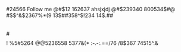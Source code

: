 #24566
Follow me
@#$12
162637
ahsjxjdj
@#$239340
800534$#@
#$$^&$2367%*(9
13$##358^$!234
14$.##
######
#$$$$
!$%%&*^55$
%5#5264
@@5236558
5377&$(
%63658$*
:-.-:.==/76
/8$367
74515^.&
